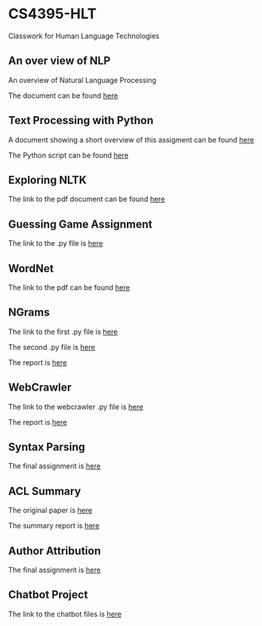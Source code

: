 # CS4395-HLT
Classwork for Human Language Technologies

## An over view of NLP

An overview of Natural Language Processing

The document can be found [here](Overview_of_NLP.pdf)

## Text Processing with Python

A document showing a short overview of this assigment can be found [here](Homework_Assignment_1_Overview.pdf)

The Python script can be found [here](HW1_ksm180006.py)

## Exploring NLTK

The link to the pdf document can be found [here](HW2-ksm180006.pdf)

## Guessing Game Assignment

The link to the .py file is [here](GuessingGameHW-ksm180006.py)

## WordNet

The link to the pdf can be found [here](WordNetHW-ksm180006.pdf)

## NGrams

The link to the  first .py file is [here](NgramsHW-ksm180006.py)

The second .py file is [here](NgramsHW2-ksm180006.py)

The report is [here](N-grams_Report_ksm180006.pdf)

## WebCrawler

The link to the webcrawler .py file is [here](WebCrawlerHW-ksm180006.py)

The report is [here](Web_Crawler_Report.pdf)

## Syntax Parsing

The final assignment is [here](SyntaxParsing-ksm180006.pdf)

## ACL Summary

The original paper is [here](ACL_SummaryHWPaper.pdf)

The summary report is [here](ACL_Paper_Summary.docx)

## Author Attribution

The final assignment is [here](AuthorAttributionHW.pdf)

## Chatbot Project

The link to the chatbot files is [here](https://github.com/KinseyMellon/CS4395-HLT/tree/main/Chatbot)

